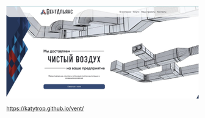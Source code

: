 
<p>
    <img src="https://github.com/Katytrop/vent/blob/dev/src/img/meta.jpg" width="726">
</p>


https://katytrop.github.io/vent/
